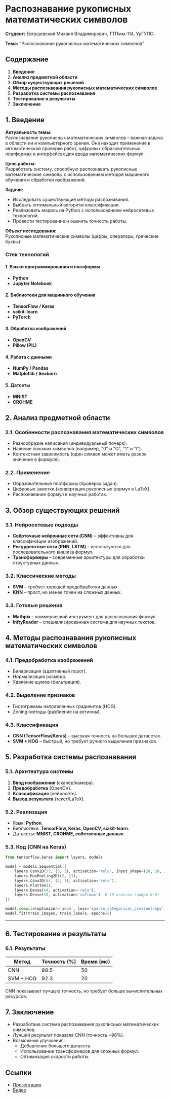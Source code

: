# Распознавание рукописных математических символов
**Студент:** Евтушевский Михаил Владимирович, ТТПмм-114, УрГУПС.

**Тема:** "Распознавание рукописных математических символов"


## **Содержание**  
1. **Введение**  
2. **Анализ предметной области**  
3. **Обзор существующих решений**  
4. **Методы распознавания рукописных математических символов**  
5. **Разработка системы распознавания**  
6. **Тестирование и результаты**  
7. **Заключение**



## **1. Введение**  
**Актуальность темы:**  
Распознавание рукописных математических символов – важная задача в области ии и компьютерного зрения. Она находит применение в автоматической проверке работ, цифровых образовательных платформах и интерфейсах для ввода математических формул.  

**Цель работы:**  
Разработать систему, способную распознавать рукописные математические символы с использованием методов машинного обучения и обработки изображений.

**Задачи:**  
- Исследовать существующие методы распознавания.  
- Выбрать оптимальный алгоритм классификации.  
- Реализовать модель на Python с использованием нейросетевых технологий.  
- Провести тестирование и оценить точность работы.  

**Объект исследования:**  
Рукописные математические символы (цифры, операторы, греческие буквы).  

### **Стек технологий**  


#### **1. Языки программирования и платформы**  
- **Python**
- **Jupyter Notebook**

#### **2. Библиотеки для машинного обучения**  
- **TensorFlow / Keras**
- **scikit-learn**
- **PyTorch**

#### **3. Обработка изображений**  
- **OpenCV**
- **Pillow (PIL)**

#### **4. Работа с данными**  
- **NumPy / Pandas**  
- **Matplotlib / Seaborn**

#### **5. Датсеты**  
- **MNIST**  
- **CROHME**  



## **2. Анализ предметной области**  
### **2.1. Особенности распознавания математических символов**  
- Разнообразие написания (индивидуальный почерк).  
- Наличие похожих символов (например, "0" и "O", "1" и "l").  
- Контекстная зависимость (один символ может иметь разное значение в формуле).  

### **2.2. Применение**  
- Образовательные платформы (проверка задач).  
- Цифровые заметки (конвертация рукописных формул в LaTeX).  
- Распознавание формул в научных работах.  



## **3. Обзор существующих решений**  
### **3.1. Нейросетевые подходы**  
- **Свёрточные нейронные сети (CNN)** – эффективны для классификации изображений.  
- **Рекуррентные сети (RNN, LSTM)** – используются для последовательного анализа формул.  
- **Трансформеры** – современные архитектуры для обработки структурных данных.  

### **3.2. Классические методы**  
- **SVM** – требует хорошей предобработки данных.  
- **KNN** – прост, но менее точен на сложных данных.  

### **3.3. Готовые решения**  
- **Mathpix** – коммерческий инструмент для распознавания формул.  
- **InftyReader** – специализированная система для научных текстов.  



## **4. Методы распознавания рукописных математических символов**  
### **4.1. Предобработка изображений**  
- Бинаризация (адаптивный порог).  
- Нормализация размера.  
- Удаление шумов (фильтрация).  

### **4.2. Выделение признаков**  
- Гистограммы направленных градиентов (HOG).  
- Zoning-методы (разбиение на регионы).  

### **4.3. Классификация**  
- **CNN (TensorFlow/Keras)** – высокая точность на больших датасетах.  
- **SVM + HOG** – быстрый, но требует ручного выделения признаков.  



## **5. Разработка системы распознавания**  
### **5.1. Архитектура системы**  
1. **Ввод изображения** (сканер/камера).  
2. **Предобработка** (OpenCV).  
3. **Классификация** (нейросеть).  
4. **Вывод результата** (текст/LaTeX).  

### **5.2. Реализация**  
- Язык: **Python**.  
- Библиотеки: **TensorFlow, Keras, OpenCV, scikit-learn**.  
- Датасеты: **MNIST, CROHME, собственные данные**.  

### **5.3. Код (CNN на Keras)**  
```python
from tensorflow.keras import layers, models

model = models.Sequential([
    layers.Conv2D(32, (3, 3), activation='relu', input_shape=(28, 28, 1)),
    layers.MaxPooling2D((2, 2)),
    layers.Conv2D(64, (3, 3), activation='relu'),
    layers.Flatten(),
    layers.Dense(64, activation='relu'),
    layers.Dense(10, activation='softmax')  # 10 классов (цифры 0-9)
])

model.compile(optimizer='adam', loss='sparse_categorical_crossentropy', metrics=['accuracy'])
model.fit(train_images, train_labels, epochs=5)
```

---

## **6. Тестирование и результаты**  

### **6.1. Результаты**  


| Метод       | Точность (%) | Время (мс) |  
|-------------|-------------|------------|  
| CNN         | 98.5        | 50         |  
| SVM + HOG   | 92.3        | 20         |  

CNN показывает лучшую точность, но требует больше вычислительных ресурсов.  



## **7. Заключение**  
- Разработана система распознавания рукописных математических символов.  
- Лучший результат показала CNN (точность ~98%).  
- Возможные улучшения:  
  - Добавление большего датасета.  
  - Использование трансформеров для сложных формул.  
  - Оптимизация скорости работы.
 
## **Ссылки** 
- [Презентация](https://disk.yandex.ru/i/Y54ZWm9Ngbka6Q)
- [Видео](https://disk.yandex.ru/i/EI2Zt_4MGA8hIA)


